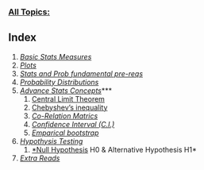 ### [All Topics:](https://www.notion.so/kmistri/Stats-Probability-fundamentals-13a62a30a10b4c72aa70e7be02ff1c71)

## Index

1. *[Basic Stats Measures](https://www.notion.so/Stats-Probability-fundamentals-13a62a30a10b4c72aa70e7be02ff1c71)*
2. *[Plots](https://www.notion.so/Stats-Probability-fundamentals-13a62a30a10b4c72aa70e7be02ff1c71)*
3. *[Stats and Prob fundamental pre-reqs](https://www.notion.so/Stats-Probability-fundamentals-13a62a30a10b4c72aa70e7be02ff1c71)*
4. [*Probability Distributions*](https://www.notion.so/Stats-Probability-fundamentals-13a62a30a10b4c72aa70e7be02ff1c71)
5. *[Advance Stats Concepts](https://www.notion.so/Stats-Probability-fundamentals-13a62a30a10b4c72aa70e7be02ff1c71)****
    1. [Central Limit Theorem](https://www.notion.so/Stats-Probability-fundamentals-13a62a30a10b4c72aa70e7be02ff1c71)
    2. [Chebyshev’s inequality](https://www.notion.so/Stats-Probability-fundamentals-13a62a30a10b4c72aa70e7be02ff1c71)
    3. [*Co-Relation Matrics*](https://www.notion.so/Stats-Probability-fundamentals-13a62a30a10b4c72aa70e7be02ff1c71)
    4. [*Confidence Interval (C.I.)*](https://www.notion.so/Stats-Probability-fundamentals-13a62a30a10b4c72aa70e7be02ff1c71)
    5. [*Emparical bootstrap*](https://www.notion.so/Stats-Probability-fundamentals-13a62a30a10b4c72aa70e7be02ff1c71)
6. [*Hypothysis Testing*](https://www.notion.so/Stats-Probability-fundamentals-13a62a30a10b4c72aa70e7be02ff1c71)
    1. [*Null Hypothesis](https://www.notion.so/Stats-Probability-fundamentals-13a62a30a10b4c72aa70e7be02ff1c71) H0 & Alternative Hypothesis H1*
7. *[Extra Reads](https://www.notion.so/Stats-Probability-fundamentals-13a62a30a10b4c72aa70e7be02ff1c71)*
